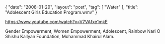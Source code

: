 {
   "date": "2008-01-29",
   "layout": "post",
   "tag": [
      "Water"
   ],
   "title": "Adolescent Girls Education Program.wmv"
}

https://www.youtube.com/watch?v=V7VAfxe1mkE  

Gender Empowerment, Women Empowerment, Adolescent, Rainbow Nari O Shishu Kallyan Foundation, Mohammad Khairul Alam.